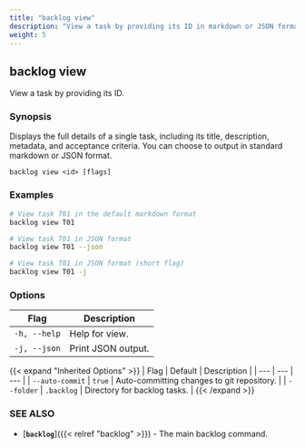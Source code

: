 ```yaml
---
title: "backlog view"
description: "View a task by providing its ID in markdown or JSON format."
weight: 5
---
```


## backlog view

View a task by providing its ID.

### Synopsis

Displays the full details of a single task, including its title, description, metadata, and acceptance criteria. You can choose to output in standard markdown or JSON format.

```
backlog view <id> [flags]
```

### Examples

```bash
# View task T01 in the default markdown format
backlog view T01

# View task T01 in JSON format
backlog view T01 --json

# View task T01 in JSON format (short flag)
backlog view T01 -j
```

### Options

| Flag | Description |
| --- | --- |
| `-h, --help` | Help for view. |
| `-j, --json` | Print JSON output. |

{{< expand "Inherited Options" >}}
| Flag | Default | Description |
| --- | --- | --- |
| `--auto-commit` | `true` | Auto-committing changes to git repository. |
| `--folder` | `.backlog` | Directory for backlog tasks. |
{{< /expand >}}

### SEE ALSO

- [**`backlog`**]({{< relref "backlog" >}}) - The main backlog command.